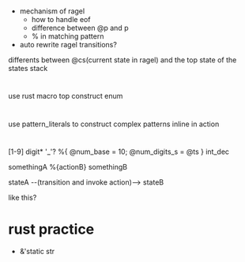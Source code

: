 #

- mechanism of ragel
  - how to handle eof
  - difference between @p and p
  - % in matching pattern
- auto rewrite ragel transitions?

differents between @cs(current state in ragel) and the top state of the states stack

#

use rust macro top construct enum

#

use pattern_literals to construct complex patterns inline in action

#

[1-9] digit* '_'? %{ @num_base = 10; @num_digits_s = @ts } int_dec

somethingA %{actionB} somethingB

stateA --(transition and invoke action)--> stateB

like this?

# rust practice

- &'static str
